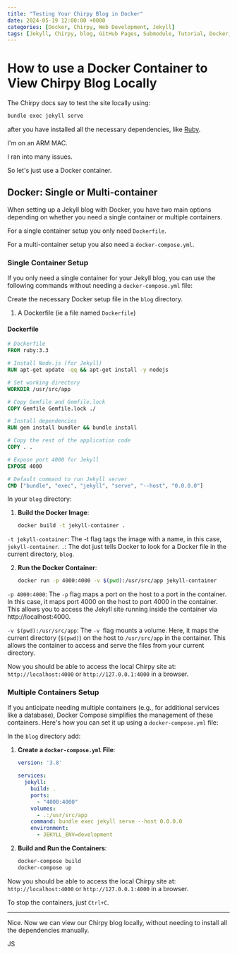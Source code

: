 ```yaml
---
title: "Testing Your Chirpy Blog in Docker"
date: 2024-05-19 12:00:00 +0000
categories: [Docker, Chirpy, Web Development, Jekyll]
tags: [Jekyll, Chirpy, blog, GitHub Pages, Submodule, Tutorial, Docker, Git]
---
```


# How to use a Docker Container to View Chirpy Blog Locally

The Chirpy docs say to test the site locally using:

```bash
bundle exec jekyll serve
```
after you have installed all the necessary dependencies, like [Ruby](https://jekyllrb.com/docs/installation/macos/).

I'm on an ARM MAC. 

I ran into many issues. 

So let's just use a Docker container.


## Docker: Single or Multi-container

When setting up a Jekyll blog with Docker, you have two main options depending on whether you need a single container or multiple containers.

For a single container setup you only need `Dockerfile`.

For a multi-container setup you also need a `docker-compose.yml`.


### Single Container Setup

If you only need a single container for your Jekyll blog, you can use the following commands without needing a `docker-compose.yml` file:

Create the necessary Docker setup file in the `blog` directory.

1. A Dockerfile (ie a file named `Dockerfile`)

#### Dockerfile

```dockerfile
# Dockerfile
FROM ruby:3.3

# Install Node.js (for Jekyll)
RUN apt-get update -qq && apt-get install -y nodejs

# Set working directory
WORKDIR /usr/src/app

# Copy Gemfile and Gemfile.lock
COPY Gemfile Gemfile.lock ./

# Install dependencies
RUN gem install bundler && bundle install

# Copy the rest of the application code
COPY . .

# Expose port 4000 for Jekyll
EXPOSE 4000

# Default command to run Jekyll server
CMD ["bundle", "exec", "jekyll", "serve", "--host", "0.0.0.0"]
```

In your `blog` directory:

1. **Build the Docker Image**:
    ```sh
    docker build -t jekyll-container .
    ```

`-t jekyll-container`: The -t flag tags the image with a name, in this case, `jekyll-container`.
`.`: The dot just tells Docker to look for a Docker file in the current directory, `blog`.

2. **Run the Docker Container**:
    ```sh
    docker run -p 4000:4000 -v $(pwd):/usr/src/app jekyll-container
    ```

`-p 4000:4000`: The `-p` flag maps a port on the host to a port in the container. In this case, it maps port 4000 on the host to port 4000 in the container. This allows you to access the Jekyll site running inside the container via http://localhost:4000.

`-v $(pwd):/usr/src/app`: The `-v `flag mounts a volume. Here, it maps the current directory (`$(pwd)`) on the host to `/usr/src/app` in the container. This allows the container to access and serve the files from your current directory.

Now you should be able to access the local Chirpy site at: `http://localhost:4000` or `http://127.0.0.1:4000` in a browser. 


### Multiple Containers Setup

If you anticipate needing multiple containers (e.g., for additional services like a database), Docker Compose simplifies the management of these containers. Here's how you can set it up using a `docker-compose.yml` file:

In the `blog` directory add:

1. **Create a `docker-compose.yml` File**:

    ```yaml
    version: '3.8'

    services:
      jekyll:
        build: .
        ports:
          - "4000:4000"
        volumes:
          - .:/usr/src/app
        command: bundle exec jekyll serve --host 0.0.0.0
        environment:
          - JEKYLL_ENV=development

    ```

2. **Build and Run the Containers**:
    ```sh
    docker-compose build
    docker-compose up
    ```

Now you should be able to access the local Chirpy site at: `http://localhost:4000` or `http://127.0.0.1:4000` in a browser. 

To stop the containers, just `Ctrl+C`.


---

Nice. 
Now we can view our Chirpy blog locally, without needing to install all the dependencies manually. 


JS